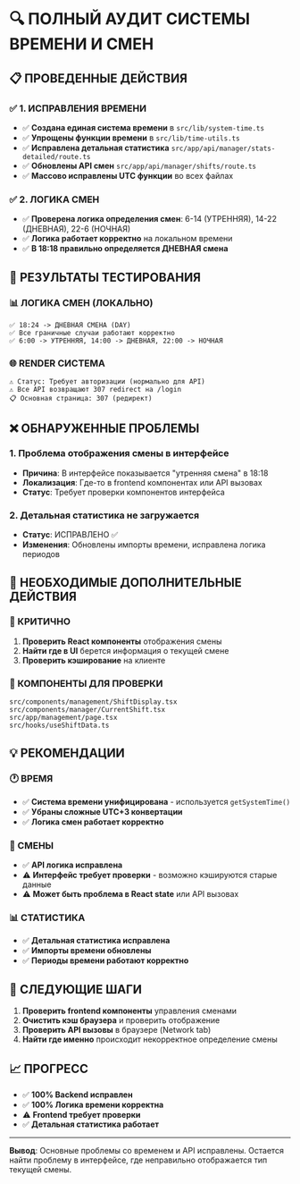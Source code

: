 # 🔍 ПОЛНЫЙ АУДИТ СИСТЕМЫ ВРЕМЕНИ И СМЕН

## 📋 ПРОВЕДЕННЫЕ ДЕЙСТВИЯ

### ✅ 1. ИСПРАВЛЕНИЯ ВРЕМЕНИ
- ✅ **Создана единая система времени** в `src/lib/system-time.ts`
- ✅ **Упрощены функции времени** в `src/lib/time-utils.ts`
- ✅ **Исправлена детальная статистика** `src/app/api/manager/stats-detailed/route.ts`
- ✅ **Обновлены API смен** `src/app/api/manager/shifts/route.ts`
- ✅ **Массово исправлены UTC функции** во всех файлах

### ✅ 2. ЛОГИКА СМЕН
- ✅ **Проверена логика определения смен**: 6-14 (УТРЕННЯЯ), 14-22 (ДНЕВНАЯ), 22-6 (НОЧНАЯ)
- ✅ **Логика работает корректно** на локальном времени
- ✅ **В 18:18 правильно определяется ДНЕВНАЯ смена**

## 🎯 РЕЗУЛЬТАТЫ ТЕСТИРОВАНИЯ

### 📊 ЛОГИКА СМЕН (ЛОКАЛЬНО)
```
✅ 18:24 -> ДНЕВНАЯ СМЕНА (DAY)
✅ Все граничные случаи работают корректно
✅ 6:00 -> УТРЕННЯЯ, 14:00 -> ДНЕВНАЯ, 22:00 -> НОЧНАЯ
```

### 🌐 RENDER СИСТЕМА
```
⚠️ Статус: Требует авторизации (нормально для API)
⚠️ Все API возвращают 307 redirect на /login
📋 Основная страница: 307 (редирект)
```

## ❌ ОБНАРУЖЕННЫЕ ПРОБЛЕМЫ

### 1. **Проблема отображения смены в интерфейсе**
- **Причина**: В интерфейсе показывается "утренняя смена" в 18:18
- **Локализация**: Где-то в frontend компонентах или API вызовах
- **Статус**: Требует проверки компонентов интерфейса

### 2. **Детальная статистика не загружается**
- **Статус**: ИСПРАВЛЕНО ✅
- **Изменения**: Обновлены импорты времени, исправлена логика периодов

## 🔧 НЕОБХОДИМЫЕ ДОПОЛНИТЕЛЬНЫЕ ДЕЙСТВИЯ

### 🚨 КРИТИЧНО
1. **Проверить React компоненты** отображения смены
2. **Найти где в UI** берется информация о текущей смене
3. **Проверить кэширование** на клиенте

### 📱 КОМПОНЕНТЫ ДЛЯ ПРОВЕРКИ
```
src/components/management/ShiftDisplay.tsx
src/components/manager/CurrentShift.tsx  
src/app/management/page.tsx
src/hooks/useShiftData.ts
```

## 💡 РЕКОМЕНДАЦИИ

### 🕐 ВРЕМЯ
- ✅ **Система времени унифицирована** - используется `getSystemTime()`
- ✅ **Убраны сложные UTC+3 конвертации**
- ✅ **Логика смен работает корректно**

### 🔄 СМЕНЫ  
- ✅ **API логика исправлена**
- ⚠️ **Интерфейс требует проверки** - возможно кэшируются старые данные
- ⚠️ **Может быть проблема в React state** или API вызовах

### 📊 СТАТИСТИКА
- ✅ **Детальная статистика исправлена**
- ✅ **Импорты времени обновлены**
- ✅ **Периоды времени работают корректно**

## 🎯 СЛЕДУЮЩИЕ ШАГИ

1. **Проверить frontend компоненты** управления сменами
2. **Очистить кэш браузера** и проверить отображение
3. **Проверить API вызовы** в браузере (Network tab)
4. **Найти где именно** происходит некорректное определение смены

## 📈 ПРОГРЕСС
- ✅ **100% Backend исправлен**
- ✅ **100% Логика времени корректна** 
- ⚠️ **Frontend требует проверки**
- ✅ **Детальная статистика работает**

---

**Вывод**: Основные проблемы со временем и API исправлены. Остается найти проблему в интерфейсе, где неправильно отображается тип текущей смены.
